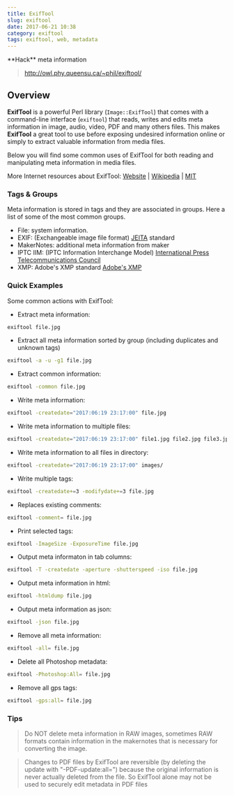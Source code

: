 ```yaml
---
title: ExifTool
slug: exiftool
date: 2017-06-21 10:38
category: exiftool
tags: exiftool, web, metadata
---
```


<div markdown="1" class="quote">
**Hack** meta information
</div>

> <http://owl.phy.queensu.ca/~phil/exiftool/>

## Overview

**ExifTool** is a powerful Perl library (`Image::ExifTool`) that comes with a command-line interface (`exiftool`) that reads, writes and edits meta information in image, audio, video, PDF and many others files. This makes **ExifTool** a great tool to use before exposing undesired information online or simply to extract valuable information from media files.

Below you will find some common uses of ExifTool for both reading and manipulating meta information in media files.

More Internet resources about ExifTool: [Website](http://owl.phy.queensu.ca/~phil/exiftool/) | [Wikipedia](https://en.wikipedia.org/wiki/ExifTool) | [MIT](http://web.mit.edu/Graphics/src/Image-ExifTool-6.99/html/ExifTool.html) 

### Tags & Groups

Meta information is stored in tags and they are associated in groups. Here a list of some of the most common groups.

* File: system information.
* EXIF: (Exchangeable image file format) [JEITA](http://www.jeita.or.jp/english/) standard
* MakerNotes: additional meta information from maker
* IPTC IIM: (IPTC Information Interchange Model) [International Press Telecommunications Council](https://iptc.org/)
* XMP: Adobe's XMP standard [Adobe's XMP](https://www.adobe.com/products/xmp.html)

### Quick Examples

Some common actions with ExifTool:

- Extract meta information:
```bash
exiftool file.jpg
```

- Extract all meta information sorted by group (including duplicates and unknown tags)
```bash
exiftool -a -u -g1 file.jpg
```

- Extract common information:
```bash
exiftool -common file.jpg
```

- Write meta information:
```bash
exiftool -createdate="2017:06:19 23:17:00" file.jpg
```

- Write meta information to multiple files:
```bash
exiftool -createdate="2017:06:19 23:17:00" file1.jpg file2.jpg file3.jpg
```

- Write meta information to all files in directory:
```bash
exiftool -createdate="2017:06:19 23:17:00" images/
```

- Write multiple tags:
```bash
exiftool -createdate+=3 -modifydate+=3 file.jpg
```

- Replaces existing comments:
```bash
exiftool -comment= file.jpg
```

- Print selected tags:
```bash
exiftool -ImageSize -ExposureTime file.jpg
```

- Output meta informaton in tab columns:
```bash
exiftool -T -createdate -aperture -shutterspeed -iso file.jpg
```

- Output meta information in html:
```bash
exiftool -htmldump file.jpg
```

- Output meta information as json:
```bash
exiftool -json file.jpg
```

- Remove all meta information:
```bash
exiftool -all= file.jpg
```

- Delete all Photoshop metadata:
```bash
exiftool -Photoshop:All= file.jpg
```

- Remove all gps tags:
```bash
exiftool -gps:all= file.jpg
```

### Tips

> Do NOT delete meta information in RAW images, sometimes RAW formats contain information in the makernotes that is necessary for converting the image.

> Changes to PDF files by ExifTool are reversible (by deleting the update with "-PDF-update:all=") because the original information is never actually deleted from the file.  So ExifTool alone may not be used to securely edit metadata in PDF files
